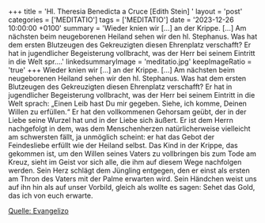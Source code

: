 +++
title = 'Hl. Theresia Benedicta a Cruce [Edith Stein]  '
layout = 'post'
categories = ['MEDITATIO']
tags = ['MEDITATIO']
date = '2023-12-26 10:00:00 +0100'
summary = 'Wieder knien wir […] an der Krippe. […] Am nächsten beim neugeborenen Heiland sehen wir den hl. Stephanus. Was hat dem ersten Blutzeugen des Gekreuzigten diesen Ehrenplatz verschafft? Er hat in jugendlicher Begeisterung vollbracht, was der Herr bei seinem Eintritt in die Welt spr....'
linkedsummaryImage = 'meditatio.jpg'
keepImageRatio = 'true'
+++
Wieder knien wir […] an der Krippe. […] Am nächsten beim neugeborenen Heiland sehen wir den hl. Stephanus. Was hat dem ersten Blutzeugen des Gekreuzigten diesen Ehrenplatz verschafft? Er hat in jugendlicher Begeisterung vollbracht, was der Herr bei seinem Eintritt in die Welt sprach: „Einen Leib hast Du mir gegeben.<!--more--> Siehe, ich komme, Deinen Willen zu erfüllen.“ Er hat den vollkommenen Gehorsam geübt, der in der Liebe seine Wurzel hat und in der Liebe sich äußert. Er ist dem Herrn nachgefolgt in dem, was dem Menschenherzen natürlicherweise vielleicht am schwersten fällt, ja unmöglich scheint: er hat das Gebot der Feindesliebe erfüllt wie der Heiland selbst. Das Kind in der Krippe, das gekommen ist, um den Willen seines Vaters zu vollbringen bis zum Tode am Kreuz, sieht im Geist vor sich alle, die ihm auf diesem Wege nachfolgen werden. Sein Herz schlägt dem Jüngling entgegen, den er einst als ersten am Thron des Vaters mit der Palme erwarten wird. Sein Händchen weist uns auf ihn hin als auf unser Vorbild, gleich als wollte es sagen: Sehet das Gold, das ich von euch erwarte.

[Quelle: Evangelizo](https://evangeliumtagfuertag.org/DE/gospel)
